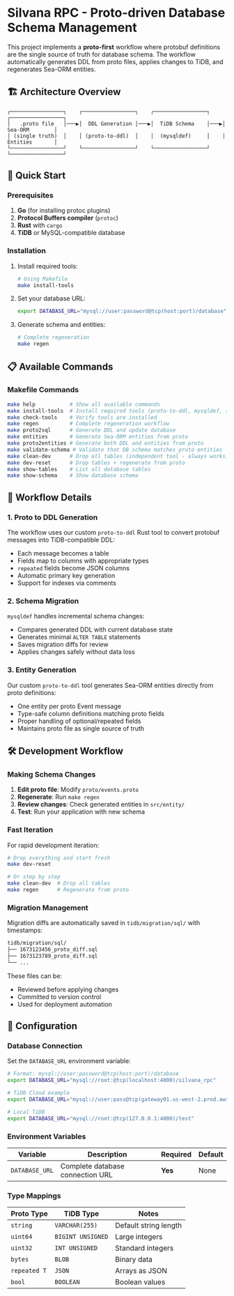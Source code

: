 # Silvana RPC - Proto-driven Database Schema Management

This project implements a **proto-first** workflow where protobuf definitions are the single source of truth for database schema. The workflow automatically generates DDL from proto files, applies changes to TiDB, and regenerates Sea-ORM entities.

## 🏗️ Architecture Overview

```
┌─────────────────┐    ┌─────────────────┐    ┌─────────────────┐    ┌─────────────────┐
│   .proto file   │───▶│  DDL Generation │───▶│  TiDB Schema    │───▶│  Sea-ORM        │
│ (single truth)  │    │ (proto-to-ddl)  │    │  (mysqldef)     │    │  Entities       │
└─────────────────┘    └─────────────────┘    └─────────────────┘    └─────────────────┘
```

## 🚀 Quick Start

### Prerequisites

1. **Go** (for installing protoc plugins)
2. **Protocol Buffers compiler** (`protoc`)
3. **Rust** with `cargo`
4. **TiDB** or MySQL-compatible database

### Installation

1. Install required tools:

   ```bash
   # Using Makefile
   make install-tools
   ```

2. Set your database URL:

   ```bash
   export DATABASE_URL="mysql://user:password@tcp(host:port)/database"
   ```

3. Generate schema and entities:

   ```bash
   # Complete regeneration
   make regen
   ```

## 📋 Available Commands

### Makefile Commands

```bash
make help           # Show all available commands
make install-tools  # Install required tools (proto-to-ddl, mysqldef, sea-orm-cli)
make check-tools    # Verify tools are installed
make regen          # Complete regeneration workflow
make proto2sql      # Generate DDL and update database
make entities       # Generate Sea-ORM entities from proto
make proto2entities # Generate both DDL and entities from proto
make validate-schema # Validate that DB schema matches proto entities
make clean-dev      # Drop all tables (independent tool - always works)
make dev-reset      # Drop tables + regenerate from proto
make show-tables    # List all database tables
make show-schema    # Show database schema
```

## 🔄 Workflow Details

### 1. Proto to DDL Generation

The workflow uses our custom `proto-to-ddl` Rust tool to convert protobuf messages into TiDB-compatible DDL:

- Each message becomes a table
- Fields map to columns with appropriate types
- `repeated` fields become JSON columns
- Automatic primary key generation
- Support for indexes via comments

### 2. Schema Migration

`mysqldef` handles incremental schema changes:

- Compares generated DDL with current database state
- Generates minimal `ALTER TABLE` statements
- Saves migration diffs for review
- Applies changes safely without data loss

### 3. Entity Generation

Our custom `proto-to-ddl` tool generates Sea-ORM entities directly from proto definitions:

- One entity per proto Event message
- Type-safe column definitions matching proto fields
- Proper handling of optional/repeated fields
- Maintains proto file as single source of truth

## 🛠️ Development Workflow

### Making Schema Changes

1. **Edit proto file**: Modify `proto/events.proto`
2. **Regenerate**: Run `make regen`
3. **Review changes**: Check generated entities in `src/entity/`
4. **Test**: Run your application with new schema

### Fast Iteration

For rapid development iteration:

```bash
# Drop everything and start fresh
make dev-reset

# Or step by step
make clean-dev  # Drop all tables
make regen      # Regenerate from proto
```

### Migration Management

Migration diffs are automatically saved in `tidb/migration/sql/` with timestamps:

```bash
tidb/migration/sql/
├── 1673123456_proto_diff.sql
├── 1673123789_proto_diff.sql
└── ...
```

These files can be:

- Reviewed before applying changes
- Committed to version control
- Used for deployment automation

## 🔧 Configuration

### Database Connection

Set the `DATABASE_URL` environment variable:

```bash
# Format: mysql://user:password@tcp(host:port)/database
export DATABASE_URL="mysql://root:@tcp(localhost:4000)/silvana_rpc"

# TiDB Cloud example
export DATABASE_URL="mysql://user:pass@tcp(gateway01.us-west-2.prod.aws.tidbcloud.com:4000)/mydb"

# Local TiDB
export DATABASE_URL="mysql://root:@tcp(127.0.0.1:4000)/test"
```

### Environment Variables

| Variable       | Description                      | Required | Default |
| -------------- | -------------------------------- | -------- | ------- |
| `DATABASE_URL` | Complete database connection URL | **Yes**  | None    |

### Type Mappings

| Proto Type   | TiDB Type         | Notes                 |
| ------------ | ----------------- | --------------------- |
| `string`     | `VARCHAR(255)`    | Default string length |
| `uint64`     | `BIGINT UNSIGNED` | Large integers        |
| `uint32`     | `INT UNSIGNED`    | Standard integers     |
| `bytes`      | `BLOB`            | Binary data           |
| `repeated T` | `JSON`            | Arrays as JSON        |
| `bool`       | `BOOLEAN`         | Boolean values        |
